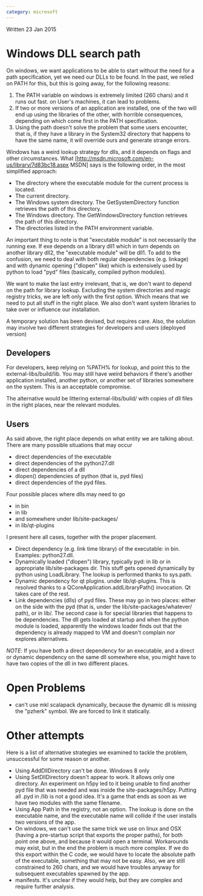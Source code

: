 ```yaml
---
category: microsoft
---
```


Written 23 Jan 2015

# Windows DLL search path

On windows, we want applications to be able to start without the need for a path specification, yet we need our DLLs to be found. 
In the past, we relied on PATH for this, but this is going away, for the following reasons:

1. The PATH variable on windows is extremely limited (260 chars) and it runs out fast. on User's machines, it can lead to problems.
2. If two or more versions of an application are installed, one of the two will end up using the libraries of the other, with horrible consequences, depending on which come first in the PATH specification.
3. Using the path doesn't solve the problem that some users encounter, that is, if they have a library in the System32 directory that happens to have the same name, it will override ours and generate strange errors.
 
Windows has a weird lookup strategy for dlls, and it depends on flags and other
circumstances. What [http://msdn.microsoft.com/en-us/library/7d83bc18.aspx
MSDN] says is the following order, in the most simplified approach:

* The directory where the executable module for the current process is located.
* The current directory.
* The Windows system directory. The GetSystemDirectory function retrieves the path of this directory.
* The Windows directory. The GetWindowsDirectory function retrieves the path of this directory.
* The directories listed in the PATH environment variable.

An important thing to note is that "executable module" is not necessarily the
running exe. If exe depends on a library dll1 which in turn depends on another
library dll2, the "executable module" will be dll1. To add to the confusion, we
need to deal with both regular dependencies (e.g. linkage) and with dynamic
opening ("dlopen" like) which is extensively used by python to load "pyd" files
(basically, compiled python modules).

We want to make the last entry irrelevant, that is, we don't want to depend on
the path for library lookup. Excluding the system directories and magic
registry tricks, we are left only with the first option. Which means that we
need to put all stuff in the right place. We also don't want system libraries
to take over or influence our installation.

A temporary solution has been devised, but requires care. Also, the solution
may involve two different strategies for developers and users (deployed
version)

## Developers

For developers, keep relying on %PATH% for lookup, and point this to the
external-libs/build/lib. You may still have weird behaviors if there's another
application installed, another python, or another set of libraries somewhere on the
system. This is an acceptable compromise.

The alternative would be littering external-libs/build/ with copies of dll
files in the right places, near the relevant modules.

## Users

As said above, the right place depends on what entity we are talking about.
There are many possible situations that may occur

- direct dependencies of the executable
- direct dependencies of the python27.dll
- direct dependencies of a dll
- dlopen() dependencies of python (that is, pyd files)
- direct dependencies of the pyd files.

Four possible places where dlls may need to go

- in bin
- in lib
- and somewhere under lib/site-packages/
- in lib/qt-plugins

I present here all cases, together with the proper placement.

* Direct dependency (e.g. link time library) of the executable: in bin. Examples: python27.dll.
* Dynamically loaded ("dlopen") library, typically pyd: in lib or in appropriate lib/site-packages dir. 
  This stuff gets opened dynamically by python using LoadLibrary. The lookup is performed thanks to sys.path.
* Dynamic dependency for qt plugins. under lib/qt-plugins. This is resolved thanks to a QCoreApplication.addLibraryPath() invocation. Qt takes care of the rest.
* Link dependencies (dlls) of pyd files. These may go in two places: either on the side with the pyd (that is, under the lib/site-packages/whatever/ path), or in lib/. 
  The second case is for special libraries that happens to be dependencies. The dll gets loaded at startup and when the python module is loaded, apparently the windows 
  loader finds out that the dependency is already mapped to VM and doesn't complain nor explores alternatives.

_NOTE_: If you have both a direct dependency for an executable, and a direct or dynamic dependency on the same dll somewhere else, you might have to have two copies of the dll in two different places.

# Open Problems

* can't use mkl scalapack dynamically, because the dynamic dll is missing the "pzherk" symbol. We are forced to link it statically.

# Other attempts

Here is a list of alternative strategies we examined to tackle the problem, unsuccessful for some reason or another.

* Using AddDllDirectory can't be done. Windows 8 only
* Using SetDllDirectory doesn't appear to work. It allows only one directory. An experiment on h5py led to it being unable to find another pyd file that was needed and was inside the site-packages/h5py. Putting all .pyd in /lib is not a good idea. It's a game that ends as soon as we have two modules with the same filename.
* Using App Path in the registry, not an option. The lookup is done on the executable name, and the executable name will collide if the user installs two versions of the app. 
* On windows, we can't use the same trick we use on linux and OSX (having a pre-startup script that exports the proper paths), for both point one above, and because it would open a terminal. Workarounds may exist, but in the end the problem is much more complex. If we do this export within the C code, we would have to locate the absolute path of the executable, something that may not be easy. Also, we are still constrained to 260 chars, and we would have troubles anyway for subsequent executables spawned by the app.
* manifests. It's unclear if they would help, but they are complex and require further analysis.

